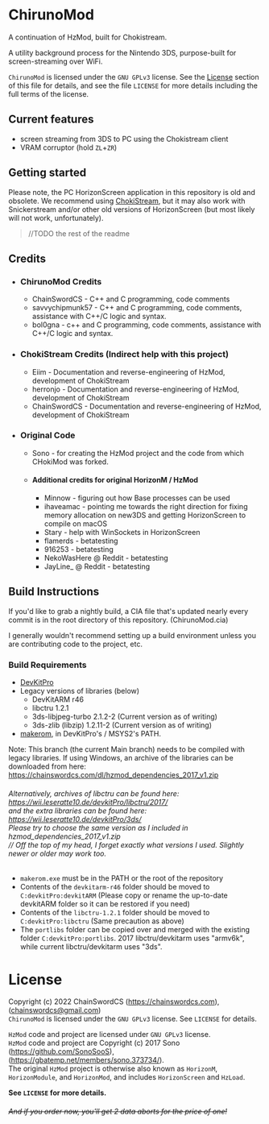 ﻿# ChirunoMod

A continuation of HzMod, built for Chokistream.

A utility background process for the Nintendo 3DS, purpose-built for screen-streaming over WiFi.

`ChirunoMod` is licensed under the `GNU GPLv3` license. See the [License](#license) section of this file for details, and see the file `LICENSE` for more details including the full terms of the license.

## Current features
* screen streaming from 3DS to PC using the Chokistream client
* VRAM corruptor (hold `ZL`+`ZR`)

## Getting started

Please note, the PC HorizonScreen application in this repository is old and obsolete. We recommend using [ChokiStream](https://github.com/Eiim/Chokistream), but it may also work with Snickerstream and/or other old versions of HorizonScreen (but most likely will not work, unfortunately).

> //TODO the rest of the readme

## Credits
- ### ChirunoMod Credits
  - ChainSwordCS - C++ and C programming, code comments
  - savvychipmunk57 - C++ and C programming, code comments, assistance with C++/C logic and syntax.
  - bol0gna - c++ and C programming, code comments, assistance with C++/C logic and syntax.
  
- ### ChokiStream Credits (Indirect help with this project)
  - Eiim - Documentation and reverse-engineering of HzMod, development of ChokiStream
  - herronjo - Documentation and reverse-engineering of HzMod, development of ChokiStream
  - ChainSwordCS - Documentation and reverse-engineering of HzMod, development of ChokiStream
  
- ### Original Code
  - Sono - for creating the HzMod project and the code from which CHokiMod was forked.
  
  - #### Additional credits for original HorizonM / HzMod
    - Minnow - figuring out how Base processes can be used
    - ihaveamac - pointing me towards the right direction for fixing memory allocation on new3DS and getting HorizonScreen to compile on macOS
    - Stary - help with WinSockets in HorizonScreen
    - flamerds - betatesting
    - 916253 - betatesting
    - NekoWasHere @ Reddit - betatesting
    - JayLine_ @ Reddit - betatesting

## Build Instructions

If you'd like to grab a nightly build, a CIA file that's updated nearly every commit is in the root directory of this repository. (ChirunoMod.cia)

I generally wouldn't recommend setting up a build environment unless you are contributing code to the project, etc.

### Build Requirements
* [DevKitPro](https://devkitpro.org/wiki/Getting_Started)
* Legacy versions of libraries (below)
  * DevKitARM r46
  * libctru 1.2.1
  * 3ds-libjpeg-turbo 2.1.2-2 (Current version as of writing)
  * 3ds-zlib (libzip) 1.2.11-2 (Current version as of writing)
* [makerom](https://github.com/3DSGuy/Project_CTR/releases?q=makerom&expanded=true), in DevKitPro's / MSYS2's PATH.

Note: This branch (the current Main branch) needs to be compiled with legacy libraries. If using Windows, an archive of the libraries can be downloaded from here: https://chainswordcs.com/dl/hzmod_dependencies_2017_v1.zip

###### Alternatively, archives of libctru can be found here: https://wii.leseratte10.de/devkitPro/libctru/2017/<br />and the extra libraries can be found here: https://wii.leseratte10.de/devkitPro/3ds/<br />Please try to choose the same version as I included in hzmod_dependencies_2017_v1.zip<br /> // Off the top of my head, I forget exactly what versions I used. Slightly newer or older may work too.

* `makerom.exe` must be in the PATH or the root of the repository
* Contents of the `devkitarm-r46` folder should be moved to `C:devkitPro:devkitARM` (Please copy or rename the up-to-date devkitARM folder so it can be restored if you need)
* Contents of the `libctru-1.2.1` folder should be moved to `C:devkitPro:libctru` (Same precaution as above)
* The `portlibs` folder can be copied over and merged with the existing folder `C:devkitPro:portlibs`. 2017 libctru/devkitarm uses "armv6k", while current libctru/devkitarm uses "3ds".

# License

Copyright (c) 2022 ChainSwordCS (https://chainswordcs.com), (chainswordcs@gmail.com)<br>
`ChirunoMod` is licensed under the `GNU GPLv3` license. See `LICENSE` for details.

`HzMod` code and project are licensed under `GNU GPLv3` license.<br>
`HzMod` code and project are Copyright (c) 2017 Sono (https://github.com/SonoSooS), (https://gbatemp.net/members/sono.373734/).<br>
The original `HzMod` project is otherwise also known as `HorizonM`, `HorizonModule`, and `HorizonMod`, and includes `HorizonScreen` and `HzLoad`.

**See `LICENSE` for more details.**

###### ~~And if you order now, you'll get 2 data aborts for the price of one!~~
